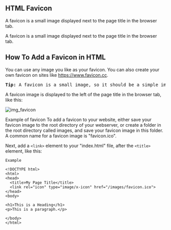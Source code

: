 HTML Favicon
---
A favicon is a small image displayed next to the page title in the browser tab.

A favicon is a small image displayed next to the page title in the browser tab.

How To Add a Favicon in HTML
---
You can use any image you like as your favicon. You can also create your own favicon on sites like https://www.favicon.cc.

<pre>
<b>Tip:</b> A favicon is a small image, so it should be a simple image with high contrast.
</pre>



A favicon image is displayed to the left of the page title in the browser tab, like this:

![img_favicon](https://user-images.githubusercontent.com/47166768/194711547-13da3915-f4a0-45c3-a4c3-94653038bb14.png)



Example of favicon
To add a favicon to your website, either save your favicon image to the root directory of your webserver, or create a folder in the root directory called images, and save your favicon image in this folder. A common name for a favicon image is "favicon.ico".

Next, add a `<link>` element to your "index.html" file, after the `<title>` element, like this:

    Example

```
<!DOCTYPE html>
<html>
<head>
  <title>My Page Title</title>
  <link rel="icon" type="image/x-icon" href="/images/favicon.ico">
</head>
<body>

<h1>This is a Heading</h1>
<p>This is a paragraph.</p>

</body>
</html>
```



